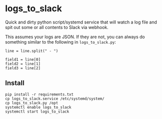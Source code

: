 # logs_to_slack

Quick and dirty python script/systemd service that will watch a log file and spit out some or all contents to Slack via webhook.

This assumes your logs are JSON. If they are not, you can always do something similar to the following in `logs_to_slack.py`:

```
line = line.split(" - ")

field1 = line[0]
field2 = line[1]
field3 = line[2]
```

## Install 

```
pip install -r requirements.txt 
cp logs_to_slack.service /etc/systemd/system/
cp logs_to_slack.py /opt
systemctl enable logs_to_slack 
systemctl start logs_to_slack
```
